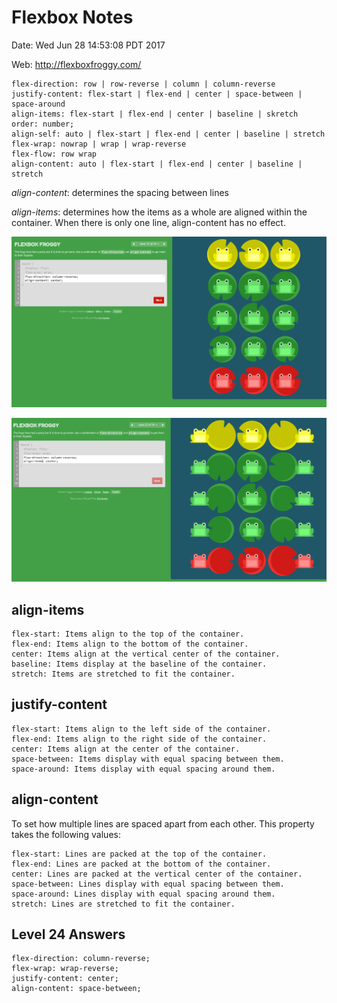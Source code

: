 # Flexbox Notes
Date: Wed Jun 28 14:53:08 PDT 2017


Web: http://flexboxfroggy.com/

```
flex-direction: row | row-reverse | column | column-reverse
justify-content: flex-start | flex-end | center | space-between | space-around
align-items: flex-start | flex-end | center | baseline | skretch
order: number;
align-self: auto | flex-start | flex-end | center | baseline | stretch
flex-wrap: nowrap | wrap | wrap-reverse
flex-flow: row wrap
align-content: auto | flex-start | flex-end | center | baseline | stretch
```

*align-content*: determines the spacing between lines

*align-items*: determines how the items as a whole are aligned within the container. When there is only one line, align-content has no effect.

![](./align-content.png)

![](./align-items.png)



## align-items 

```
flex-start: Items align to the top of the container.
flex-end: Items align to the bottom of the container.
center: Items align at the vertical center of the container.
baseline: Items display at the baseline of the container.
stretch: Items are stretched to fit the container.
```

## justify-content 
 
```
flex-start: Items align to the left side of the container.
flex-end: Items align to the right side of the container.
center: Items align at the center of the container.
space-between: Items display with equal spacing between them.
space-around: Items display with equal spacing around them.
```

## align-content 

To set how multiple lines are spaced apart from each other. This property takes the following values:

```
flex-start: Lines are packed at the top of the container.
flex-end: Lines are packed at the bottom of the container.
center: Lines are packed at the vertical center of the container.
space-between: Lines display with equal spacing between them.
space-around: Lines display with equal spacing around them.
stretch: Lines are stretched to fit the container.
```

## Level 24 Answers
```
flex-direction: column-reverse;
flex-wrap: wrap-reverse;
justify-content: center;
align-content: space-between;
```

